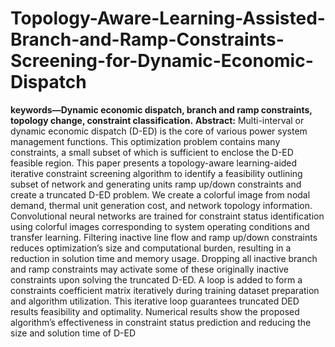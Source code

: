 # Topology-Aware-Learning-Assisted-Branch-and-Ramp-Constraints-Screening-for-Dynamic-Economic-Dispatch
**keywords—Dynamic economic dispatch, branch and ramp constraints, topology change, constraint classification.**
**Abstract:** Multi-interval or dynamic economic dispatch (D-ED) is
the core of various power system management functions. This
optimization problem contains many constraints, a small subset of
which is sufficient to enclose the D-ED feasible region. This paper
presents a topology-aware learning-aided iterative constraint
screening algorithm to identify a feasibility outlining subset of
network and generating units ramp up/down constraints and
create a truncated D-ED problem. We create a colorful image
from nodal demand, thermal unit generation cost, and network
topology information. Convolutional neural networks are trained
for constraint status identification using colorful images
corresponding to system operating conditions and transfer
learning. Filtering inactive line flow and ramp up/down
constraints reduces optimization’s size and computational burden,
resulting in a reduction in solution time and memory usage.
Dropping all inactive branch and ramp constraints may activate
some of these originally inactive constraints upon solving the
truncated D-ED. A loop is added to form a constraints coefficient
matrix iteratively during training dataset preparation and
algorithm utilization. This iterative loop guarantees truncated DED results feasibility and optimality. Numerical results show the
proposed algorithm’s effectiveness in constraint status prediction
and reducing the size and solution time of D-ED
